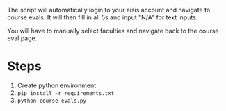 The script will automatically login to your aisis account and navigate to course
evals. It will then fill in all 5s and input "N/A" for text inputs.

You will have to manually select faculties and navigate back to the course eval
page.

# Steps
1. Create python environment
2. `pip install -r requirements.txt`
3. `python course-evals.py`
